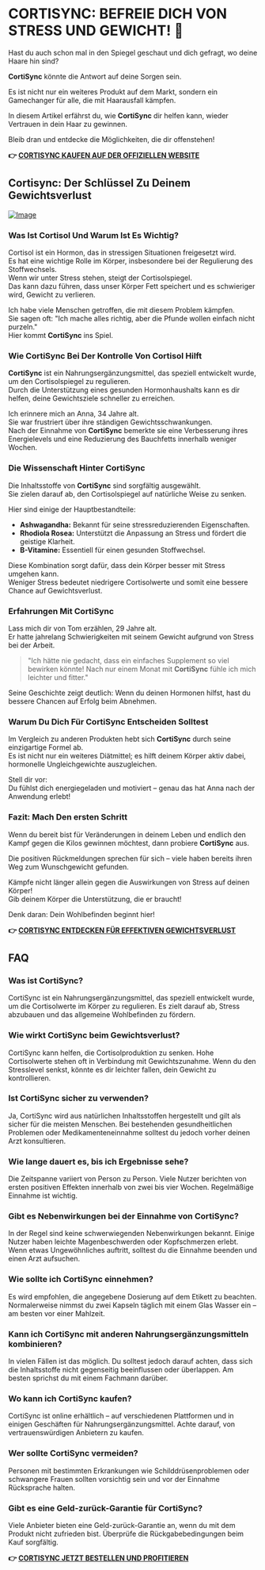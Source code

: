 # CORTISYNC: BEFREIE DICH VON STRESS UND GEWICHT! 💪

Hast du auch schon mal in den Spiegel geschaut und dich gefragt, wo deine Haare hin sind? 

**CortiSync** könnte die Antwort auf deine Sorgen sein. 

Es ist nicht nur ein weiteres Produkt auf dem Markt, sondern ein Gamechanger für alle, die mit Haarausfall kämpfen. 

In diesem Artikel erfährst du, wie **CortiSync** dir helfen kann, wieder Vertrauen in dein Haar zu gewinnen. 

Bleib dran und entdecke die Möglichkeiten, die dir offenstehen!



**👉 [CORTISYNC KAUFEN AUF DER OFFIZIELLEN WEBSITE](https://gchaffi.com/PrjHzksV)**

## Cortisync: Der Schlüssel Zu Deinem Gewichtsverlust

[![Image](https://www2.sellhealth.com/239/cortisync_1_1a.jpg)](https://gchaffi.com/PrjHzksV)

### Was Ist Cortisol Und Warum Ist Es Wichtig?

Cortisol ist ein Hormon, das in stressigen Situationen freigesetzt wird.  
Es hat eine wichtige Rolle im Körper, insbesondere bei der Regulierung des Stoffwechsels.  
Wenn wir unter Stress stehen, steigt der Cortisolspiegel.  
Das kann dazu führen, dass unser Körper Fett speichert und es schwieriger wird, Gewicht zu verlieren.

Ich habe viele Menschen getroffen, die mit diesem Problem kämpfen.  
Sie sagen oft: "Ich mache alles richtig, aber die Pfunde wollen einfach nicht purzeln."  
Hier kommt **CortiSync** ins Spiel.

### Wie CortiSync Bei Der Kontrolle Von Cortisol Hilft

**CortiSync** ist ein Nahrungsergänzungsmittel, das speziell entwickelt wurde, um den Cortisolspiegel zu regulieren.  
Durch die Unterstützung eines gesunden Hormonhaushalts kann es dir helfen, deine Gewichtsziele schneller zu erreichen.

Ich erinnere mich an Anna, 34 Jahre alt.  
Sie war frustriert über ihre ständigen Gewichtsschwankungen.  
Nach der Einnahme von **CortiSync** bemerkte sie eine Verbesserung ihres Energielevels und eine Reduzierung des Bauchfetts innerhalb weniger Wochen.

### Die Wissenschaft Hinter CortiSync

Die Inhaltsstoffe von **CortiSync** sind sorgfältig ausgewählt.  
Sie zielen darauf ab, den Cortisolspiegel auf natürliche Weise zu senken.

Hier sind einige der Hauptbestandteile:

- **Ashwagandha:** Bekannt für seine stressreduzierenden Eigenschaften.
- **Rhodiola Rosea:** Unterstützt die Anpassung an Stress und fördert die geistige Klarheit.
- **B-Vitamine:** Essentiell für einen gesunden Stoffwechsel.

Diese Kombination sorgt dafür, dass dein Körper besser mit Stress umgehen kann.  
Weniger Stress bedeutet niedrigere Cortisolwerte und somit eine bessere Chance auf Gewichtsverlust.

### Erfahrungen Mit CortiSync

Lass mich dir von Tom erzählen, 29 Jahre alt.  
Er hatte jahrelang Schwierigkeiten mit seinem Gewicht aufgrund von Stress bei der Arbeit.  

> "Ich hätte nie gedacht, dass ein einfaches Supplement so viel bewirken könnte! Nach nur einem Monat mit **CortiSync** fühle ich mich leichter und fitter."

Seine Geschichte zeigt deutlich: Wenn du deinen Hormonen hilfst, hast du bessere Chancen auf Erfolg beim Abnehmen.

### Warum Du Dich Für CortiSync Entscheiden Solltest

Im Vergleich zu anderen Produkten hebt sich **CortiSync** durch seine einzigartige Formel ab.   
Es ist nicht nur ein weiteres Diätmittel; es hilft deinem Körper aktiv dabei, hormonelle Ungleichgewichte auszugleichen.

Stell dir vor:   
Du fühlst dich energiegeladen und motiviert – genau das hat Anna nach der Anwendung erlebt! 

### Fazit: Mach Den ersten Schritt

Wenn du bereit bist für Veränderungen in deinem Leben und endlich den Kampf gegen die Kilos gewinnen möchtest, dann probiere **CortiSync** aus.  

Die positiven Rückmeldungen sprechen für sich – viele haben bereits ihren Weg zum Wunschgewicht gefunden.

Kämpfe nicht länger allein gegen die Auswirkungen von Stress auf deinen Körper!   
Gib deinem Körper die Unterstützung, die er braucht!

Denk daran: Dein Wohlbefinden beginnt hier!



**👉 [CORTISYNC ENTDECKEN FÜR EFFEKTIVEN GEWICHTSVERLUST](https://gchaffi.com/PrjHzksV)**

## FAQ

### Was ist CortiSync?

CortiSync ist ein Nahrungsergänzungsmittel, das speziell entwickelt wurde, um die Cortisolwerte im Körper zu regulieren. Es zielt darauf ab, Stress abzubauen und das allgemeine Wohlbefinden zu fördern.

### Wie wirkt CortiSync beim Gewichtsverlust?

CortiSync kann helfen, die Cortisolproduktion zu senken. Hohe Cortisolwerte stehen oft in Verbindung mit Gewichtszunahme. Wenn du den Stresslevel senkst, könnte es dir leichter fallen, dein Gewicht zu kontrollieren.

### Ist CortiSync sicher zu verwenden?

Ja, CortiSync wird aus natürlichen Inhaltsstoffen hergestellt und gilt als sicher für die meisten Menschen. Bei bestehenden gesundheitlichen Problemen oder Medikamenteneinnahme solltest du jedoch vorher deinen Arzt konsultieren.

### Wie lange dauert es, bis ich Ergebnisse sehe?

Die Zeitspanne variiert von Person zu Person. Viele Nutzer berichten von ersten positiven Effekten innerhalb von zwei bis vier Wochen. Regelmäßige Einnahme ist wichtig.

### Gibt es Nebenwirkungen bei der Einnahme von CortiSync?

In der Regel sind keine schwerwiegenden Nebenwirkungen bekannt. Einige Nutzer haben leichte Magenbeschwerden oder Kopfschmerzen erlebt. Wenn etwas Ungewöhnliches auftritt, solltest du die Einnahme beenden und einen Arzt aufsuchen.

### Wie sollte ich CortiSync einnehmen?

Es wird empfohlen, die angegebene Dosierung auf dem Etikett zu beachten. Normalerweise nimmst du zwei Kapseln täglich mit einem Glas Wasser ein – am besten vor einer Mahlzeit.

### Kann ich CortiSync mit anderen Nahrungsergänzungsmitteln kombinieren?

In vielen Fällen ist das möglich. Du solltest jedoch darauf achten, dass sich die Inhaltsstoffe nicht gegenseitig beeinflussen oder überlappen. Am besten sprichst du mit einem Fachmann darüber.

### Wo kann ich CortiSync kaufen?

CortiSync ist online erhältlich – auf verschiedenen Plattformen und in einigen Geschäften für Nahrungsergänzungsmittel. Achte darauf, von vertrauenswürdigen Anbietern zu kaufen.

### Wer sollte CortiSync vermeiden?

Personen mit bestimmten Erkrankungen wie Schilddrüsenproblemen oder schwangere Frauen sollten vorsichtig sein und vor der Einnahme Rücksprache halten.

### Gibt es eine Geld-zurück-Garantie für CortiSync?

Viele Anbieter bieten eine Geld-zurück-Garantie an, wenn du mit dem Produkt nicht zufrieden bist. Überprüfe die Rückgabebedingungen beim Kauf sorgfältig.



**👉 [CORTISYNC JETZT BESTELLEN UND PROFITIEREN](https://gchaffi.com/PrjHzksV)**